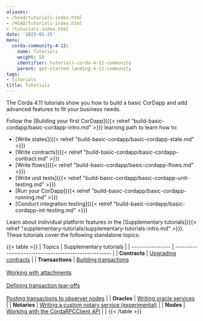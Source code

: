 ```yaml
---
aliases:
- /head/tutorials-index.html
- /HEAD/tutorials-index.html
- /tutorials-index.html
date: '2023-01-25'
menu:
  corda-community-4-12:
    name: Tutorials
    weight: 50
    identifier: tutorials-corda-4-12-community
    parent: get-started-landing-4-12-community
tags:
- tutorials
title: Tutorials
---
```


The Corda 4.11 tutorials show you how to build a basic CorDapp and add advanced features to fit your business needs.

Follow the [Building your first CorDapp]({{< relref "build-basic-cordapp/basic-cordapp-intro.md" >}}) learning path to learn how to:

* [Write states]({{< relref "build-basic-cordapp/basic-cordapp-state.md" >}})
* [Write contracts]({{< relref "build-basic-cordapp/basic-cordapp-contract.md" >}})
* [Write flows]({{< relref "build-basic-cordapp/basic-cordapp-flows.md" >}})
* [Write unit tests]({{< relref "build-basic-cordapp/basic-cordapp-unit-testing.md" >}})
* [Run your CorDapp]({{< relref "build-basic-cordapp/basic-cordapp-running.md" >}})
* [Conduct integration testing]({{< relref "build-basic-cordapp/basic-cordapp-int-testing.md" >}})

Learn about individual platform features in the [Supplementary tutorials]({{< relref "supplementary-tutorials/supplementary-tutorials-intro.md" >}}). These tutorials cover the following standalone topics:

{{< table >}}
| Topics           | Supplementary tutorials                                                                                                                                                                                                                                                            |
| ---------------- | ---------------------------------------------------- |
| **Contracts**    | [Upgrading contracts](supplementary-tutorials/contract-upgrade.html)                                                                                                                                                                                 |
| **Transactions** | [Building transactions](supplementary-tutorials/tutorial-building-transactions.html)<br/><br/>[Working with attachments](supplementary-tutorials/tutorial-attachments.html) <br/><br/> [Defining transaction tear-offs](supplementary-tutorials/tutorial-tear-offs.html) <br/><br/> [Posting transactions to observer nodes](supplementary-tutorials/tutorial-observer-nodes.html) |
| **Oracles**      | [Writing oracle services](supplementary-tutorials/oracles.html)                                                                                                                                                                                                                                            |
| **Notaries**     | [Writing a custom notary service (experimental)](supplementary-tutorials/tutorial-custom-notary.html)                                                                                                                                                                                                       |
| **Nodes**        | [Working with the CordaRPCClient API](supplementary-tutorials/tutorial-clientrpc-api.html)                                                                                                                                                                                                                 |                                                                                                                       |
{{< /table >}}
